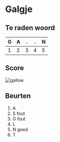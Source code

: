 # Galgje

## Te raden woord

|G|A|.|.|N|
|-|-|-|-|-|
|1|2|3|4|5|

## Score
![gallow](./images/3.png)

## Beurten
1. A
2. S fout
3. G fout
4. L
5. N goed
6. T